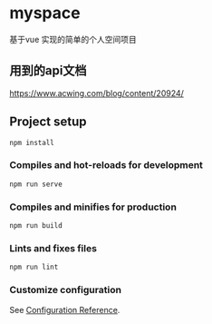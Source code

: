 # myspace
基于vue 实现的简单的个人空间项目
## 用到的api文档
https://www.acwing.com/blog/content/20924/

## Project setup
```
npm install
```

### Compiles and hot-reloads for development
```
npm run serve
```

### Compiles and minifies for production
```
npm run build
```

### Lints and fixes files
```
npm run lint
```

### Customize configuration
See [Configuration Reference](https://cli.vuejs.org/config/).
